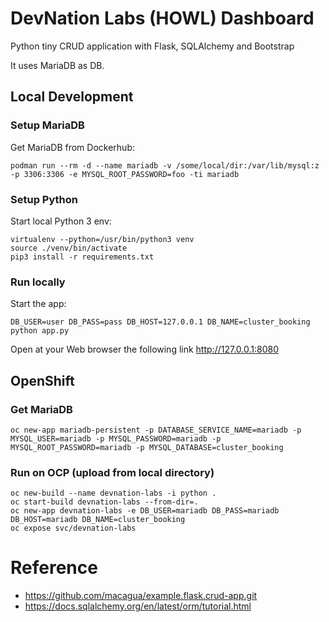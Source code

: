 # DevNation Labs (HOWL) Dashboard

Python tiny CRUD application with Flask, SQLAlchemy and Bootstrap

It uses MariaDB as DB.

## Local Development


### Setup MariaDB

Get MariaDB from Dockerhub:

```
podman run --rm -d --name mariadb -v /some/local/dir:/var/lib/mysql:z -p 3306:3306 -e MYSQL_ROOT_PASSWORD=foo -ti mariadb
```

### Setup Python

Start local Python 3 env:

```
virtualenv --python=/usr/bin/python3 venv
source ./venv/bin/activate
pip3 install -r requirements.txt
```

### Run locally

Start the app:

```
DB_USER=user DB_PASS=pass DB_HOST=127.0.0.1 DB_NAME=cluster_booking python app.py
```

Open at your Web browser the following link http://127.0.0.1:8080

## OpenShift

### Get MariaDB

```
oc new-app mariadb-persistent -p DATABASE_SERVICE_NAME=mariadb -p MYSQL_USER=mariadb -p MYSQL_PASSWORD=mariadb -p MYSQL_ROOT_PASSWORD=mariadb -p MYSQL_DATABASE=cluster_booking
```

### Run on OCP (upload from local directory)

```
oc new-build --name devnation-labs -i python .
oc start-build devnation-labs --from-dir=.
oc new-app devnation-labs -e DB_USER=mariadb DB_PASS=mariadb DB_HOST=mariadb DB_NAME=cluster_booking
oc expose svc/devnation-labs
```


# Reference

- https://github.com/macagua/example.flask.crud-app.git
- https://docs.sqlalchemy.org/en/latest/orm/tutorial.html


